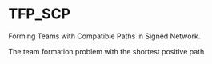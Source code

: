 # TFP_SCP
Forming Teams with Compatible Paths in Signed Network.

The team formation problem with the shortest positive path
